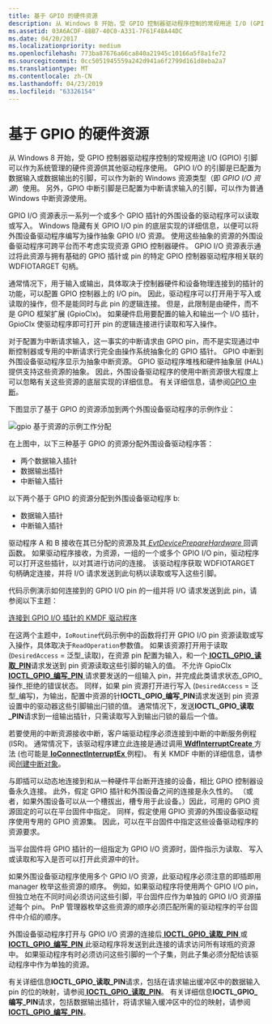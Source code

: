 ```yaml
---
title: 基于 GPIO 的硬件资源
description: 从 Windows 8 开始，受 GPIO 控制器驱动程序控制的常规用途 I/O (GPIO) 引脚可以作为系统管理的硬件资源供其他驱动程序使用。
ms.assetid: 03A6ACDF-8BB7-40C0-A331-7F61F48A44DC
ms.date: 04/20/2017
ms.localizationpriority: medium
ms.openlocfilehash: 773ba87676a66ca840a21945c10166a5f8a1fe72
ms.sourcegitcommit: 0cc5051945559a242d941a6f2799d161d8eba2a7
ms.translationtype: MT
ms.contentlocale: zh-CN
ms.lasthandoff: 04/23/2019
ms.locfileid: "63326154"
---
```

# <a name="gpio-based-hardware-resources"></a>基于 GPIO 的硬件资源


从 Windows 8 开始，受 GPIO 控制器驱动程序控制的常规用途 I/O (GPIO) 引脚可以作为系统管理的硬件资源供其他驱动程序使用。 GPIO I/O 的引脚是已配置为数据输入或数据输出的引脚，可以作为新的 Windows 资源类型（即 *GPIO I/O 资源*）使用。 另外，GPIO 中断引脚是已配置为中断请求输入的引脚，可以作为普通 Windows 中断资源使用。

GPIO I/O 资源表示一系列一个或多个 GPIO 插针的外围设备的驱动程序可以读取或写入。 Windows 隐藏有关 GPIO I/O pin 的底层实现的详细信息，以便可以将外围设备驱动程序编写为操作抽象 GPIO I/O 资源。 使用这些抽象的资源的外围设备驱动程序可跨平台而不考虑实现资源 GPIO 控制器硬件。 GPIO I/O 资源表示通过将此资源与拥有基础的 GPIO 插针或 pin 的特定 GPIO 控制器驱动程序相关联的 WDFIOTARGET 句柄。

通常情况下，用于输入或输出，具体取决于控制器硬件和设备物理连接到的插针的功能，可以配置 GPIO 控制器上的 I/O pin。 因此，驱动程序可以打开用于写入或读取的操作，但不是能同时与此 pin 的逻辑连接。 但是，此限制是由硬件，而不是 GPIO 框架扩展 (GpioClx)。 如果硬件启用要配置的输入和输出一个 I/O 插针，GpioClx 使驱动程序即可打开 pin 的逻辑连接进行读取和写入操作。

对于配置为中断请求输入，这一事实的中断请求由 GPIO pin，而不是实现通过中断控制器或专用的中断请求行完全由操作系统抽象化的 GPIO 插针。 GPIO 中断到外围设备驱动程序显示为抽象中断资源。 GPIO 驱动程序堆栈和硬件抽象层 (HAL) 提供支持这些资源的抽象。 因此，外围设备驱动程序的使用中断资源很大程度上可以忽略有关这些资源的底层实现的详细信息。 有关详细信息，请参阅[GPIO 中断](https://msdn.microsoft.com/library/windows/hardware/hh406467)。

下图显示了基于 GPIO 的资源添加到两个外围设备驱动程序的示例作业：

![gpio 基于资源的示例工作分配](images/gpioresources.png)

在上图中，以下三种基于 GPIO 的资源分配外围设备驱动程序答：

-   两个数据输入插针
-   数据输出插针
-   中断输入插针

以下两个基于 GPIO 的资源分配到外围设备驱动程序 b:

-   数据输入插针
-   中断输入插针

驱动程序 A 和 B 接收在其已分配的资源及其[ *EvtDevicePrepareHardware* ](https://msdn.microsoft.com/library/windows/hardware/ff540880)回调函数。 如果驱动程序接收，为资源，一组的一个或多个 GPIO I/O pin，驱动程序可以打开这些插针，以对其进行访问的连接。 该驱动程序获取 WDFIOTARGET 句柄确定连接，并将 I/O 请求发送到此句柄以读取或写入这些引脚。

代码示例演示如何连接到的 GPIO I/O pin 的一组并将 I/O 请求发送到此 pin，请参阅以下主题：

[连接到 GPIO I/O 插针的 KMDF 驱动程序](https://msdn.microsoft.com/library/windows/hardware/hh406474)

在这两个主题中，`IoRoutine`代码示例中的函数将打开 GPIO I/O pin 资源读取或写入操作，具体取决于`ReadOperation`参数值。 如果该资源打开用于读取 (`DesiredAccess` = 泛型\_读取)，在资源 pin 配置为输入，和一个[ **IOCTL\_GPIO\_读取\_PIN**](https://msdn.microsoft.com/library/windows/hardware/hh406483)请求发送到 pin 资源读取这些引脚的输入的值。 不允许 GpioClx [ **IOCTL\_GPIO\_编写\_PIN** ](https://msdn.microsoft.com/library/windows/hardware/hh406487)请求要发送的一组输入 pin，并完成此类请求状态\_GPIO\_操作\_拒绝的错误状态。 同样，如果 pin 资源打开进行写入 (`DesiredAccess` = 泛型\_编写)，为输出，配置中资源的针**IOCTL\_GPIO\_编写\_PIN**请求发送到 pin 资源设置中的驱动器这些引脚输出闩锁的值。 通常情况下，发送**IOCTL\_GPIO\_读取\_PIN**请求到一组输出插针，只需读取写入到输出闩锁的最后一个值。

若要使用的中断资源接收中断，客户端驱动程序必须连接到中断的中断服务例程 (ISR)。 通常情况下，该驱动程序建立此连接是通过调用[ **WdfInterruptCreate** ](https://msdn.microsoft.com/library/windows/hardware/ff547345)方法 (也可能是[ **IoConnectInterruptEx** ](https://msdn.microsoft.com/library/windows/hardware/ff548378)例程)。 有关 KMDF 中断的详细信息，请参阅[创建中断对象](https://msdn.microsoft.com/library/windows/hardware/ff540757)。

与即插可以动态地连接到和从一种硬件平台断开连接的设备，相比 GPIO 控制器设备永久连接。 此外，假定 GPIO 插针和外围设备之间的连接是永久性的。 （或者，如果外围设备可以从一个槽拔出，槽专用于此设备。）因此，可用的 GPIO 资源固定的可以在平台固件中指定。 同样，假定使用 GPIO 资源的外围设备驱动程序使用专用的 GPIO 资源集。 因此，可以在平台固件中指定这些设备驱动程序的资源要求。

当平台固件将 GPIO 插针的一组指定为 GPIO I/O 资源时，固件指示为读取、 写入或读取和写入是否可以打开此资源中的针。

如果外围设备驱动程序使用多个 GPIO I/O 资源，此驱动程序必须注意的即插即用 manager 枚举这些资源的顺序。 例如，如果驱动程序将使用两个 GPIO I/O pin，但独立地在不同时间必须访问这些引脚，平台固件应作为单独的 GPIO I/O 资源描述每个 pin。 PnP 管理器枚举这些资源的顺序必须匹配所需的驱动程序的平台固件中介绍的顺序。

外围设备驱动程序打开与 GPIO I/O 资源的连接后[ **IOCTL\_GPIO\_读取\_PIN** ](https://msdn.microsoft.com/library/windows/hardware/hh406483)或[ **IOCTL\_GPIO\_编写\_PIN** ](https://msdn.microsoft.com/library/windows/hardware/hh406487)此驱动程序将发送到此连接的请求访问所有球瓶的资源中。 如果驱动程序有时必须访问这些引脚的一个子集，则此子集必须分配给该驱动程序中作为单独的资源。

有关详细信息**IOCTL\_GPIO\_读取\_PIN**请求，包括在请求输出缓冲区中的数据输入 pin 的位的映射，请参阅[ **IOCTL\_GPIO\_读取\_PIN**](https://msdn.microsoft.com/library/windows/hardware/hh406483)。 有关详细信息**IOCTL\_GPIO\_编写\_PIN**请求，包括数据输出插针，将请求输入缓冲区中的位的映射，请参阅[ **IOCTL\_GPIO\_编写\_PIN**](https://msdn.microsoft.com/library/windows/hardware/hh406487)。

 

 




